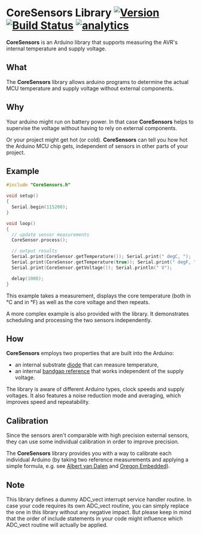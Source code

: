 # CoreSensors Library [![Version](https://img.shields.io/badge/CoreSensors-0.1.1-blue.svg 'still in beta')](https://github.com/sekdiy/CoreSensors) [![Build Status](https://travis-ci.org/sekdiy/CoreSensors.svg?branch=master)](https://travis-ci.org/sekdiy/CoreSensors) [![analytics](http://www.google-analytics.com/collect?v=1&t=pageview&dl=https%3A%2F%2Fgithub.com%2Fsekdiy%2FCoreSensors&cid=2238D739-76DE-4205-9768-2F3277FA2561&tid=UA-65656434-2&aip=1&dt=README)]()

**CoreSensors** is an Arduino library that supports measuring the AVR's internal temperature and supply voltage.

## What

The **CoreSensors** library allows arduino programs to determine the actual MCU temperature and supply voltage without external components.

## Why

Your arduino might run on battery power.
In that case **CoreSensors** helps to supervise the voltage without having to rely on external components.

Or your project might get hot (or cold).
**CoreSensors** can tell you how hot the Arduino MCU chip gets, independent of sensors in other parts of your project.

## Example

```c++
#include "CoreSensors.h"

void setup()
{
  Serial.begin(115200);
}

void loop()
{
  // update sensor measurements
  CoreSensor.process();

  // output results
  Serial.print(CoreSensor.getTemperature()); Serial.print(" degC, ");
  Serial.print(CoreSensor.getTemperature(true)); Serial.print(" degF, ");
  Serial.print(CoreSensor.getVoltage()); Serial.println(" V");

  delay(1000);
}
```

This example takes a measurement, displays the core temperature (both in °C and in °F) as well as the core voltage and then repeats.

A more complex example is also provided with the library. It demonstrates scheduling and processing the two sensors independently.

## How

**CoreSensors** employs two properties that are built into the Arduino:
- an internal substrate [diode](https://en.wikipedia.org/wiki/Diode#Temperature_measurements) that can measure temperature,
- an internal [bandgap reference](https://en.wikipedia.org/wiki/Bandgap_voltage_reference) that works independent of the supply voltage.

The library is aware of different Arduino types, clock speeds and supply voltages. It also features a noise reduction mode and averaging, which improves speed and repeatability.

## Calibration

Since the sensors aren't comparable with high precision external sensors, they can use some individual calibration in order to improve precision.

The **CoreSensors** library provides you with a way to calibrate each individual Arduino (by taking two reference measurements and applying a simple formula, e.g. see [Albert van Dalen](http://goo.gl/Sqmzfs) and [Oregon Embedded](http://oregonembedded.com/slopeoffset.html)).

## Note

This library defines a dummy ADC_vect interrupt service handler routine.
In case your code requires its own ADC_vect routine, you can simply replace the one in this library without any negative impact.
But please keep in mind that the order of include statements in your code might influence which ADC_vect routine will actually be applied.
